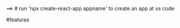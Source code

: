 ==> # run 'npx create-react-app appname' to create an app at vs code 
<!-- ! cofigure tailwindcss  -->

#features 



